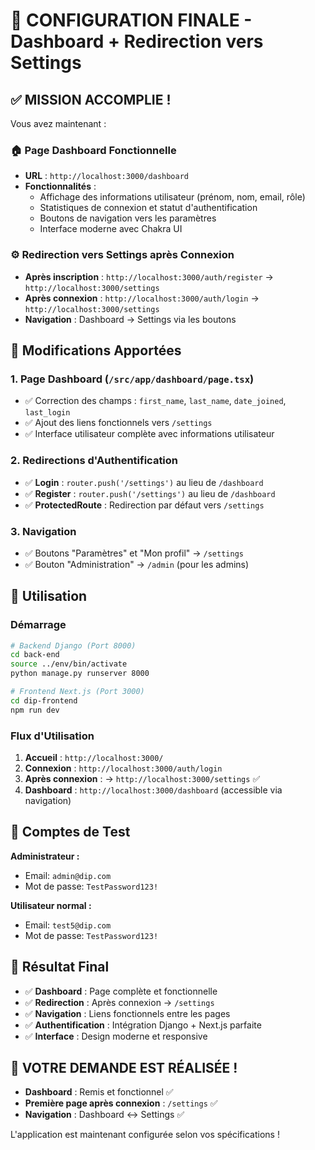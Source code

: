 # 🎉 CONFIGURATION FINALE - Dashboard + Redirection vers Settings

## ✅ MISSION ACCOMPLIE !

Vous avez maintenant :

### 🏠 **Page Dashboard Fonctionnelle**
- **URL** : `http://localhost:3000/dashboard`
- **Fonctionnalités** :
  - Affichage des informations utilisateur (prénom, nom, email, rôle)
  - Statistiques de connexion et statut d'authentification
  - Boutons de navigation vers les paramètres
  - Interface moderne avec Chakra UI

### ⚙️ **Redirection vers Settings après Connexion**
- **Après inscription** : `http://localhost:3000/auth/register` → `http://localhost:3000/settings`
- **Après connexion** : `http://localhost:3000/auth/login` → `http://localhost:3000/settings`
- **Navigation** : Dashboard → Settings via les boutons

## 🔧 Modifications Apportées

### 1. **Page Dashboard** (`/src/app/dashboard/page.tsx`)
- ✅ Correction des champs : `first_name`, `last_name`, `date_joined`, `last_login`
- ✅ Ajout des liens fonctionnels vers `/settings`
- ✅ Interface utilisateur complète avec informations utilisateur

### 2. **Redirections d'Authentification**
- ✅ **Login** : `router.push('/settings')` au lieu de `/dashboard`
- ✅ **Register** : `router.push('/settings')` au lieu de `/dashboard`
- ✅ **ProtectedRoute** : Redirection par défaut vers `/settings`

### 3. **Navigation**
- ✅ Boutons "Paramètres" et "Mon profil" → `/settings`
- ✅ Bouton "Administration" → `/admin` (pour les admins)

## 🚀 Utilisation

### **Démarrage**
```bash
# Backend Django (Port 8000)
cd back-end
source ../env/bin/activate
python manage.py runserver 8000

# Frontend Next.js (Port 3000)
cd dip-frontend
npm run dev
```

### **Flux d'Utilisation**
1. **Accueil** : `http://localhost:3000/`
2. **Connexion** : `http://localhost:3000/auth/login`
3. **Après connexion** : → `http://localhost:3000/settings` ✅
4. **Dashboard** : `http://localhost:3000/dashboard` (accessible via navigation)

## 🔐 Comptes de Test

**Administrateur :**
- Email: `admin@dip.com`
- Mot de passe: `TestPassword123!`

**Utilisateur normal :**
- Email: `test5@dip.com`
- Mot de passe: `TestPassword123!`

## 🎯 Résultat Final

- ✅ **Dashboard** : Page complète et fonctionnelle
- ✅ **Redirection** : Après connexion → `/settings`
- ✅ **Navigation** : Liens fonctionnels entre les pages
- ✅ **Authentification** : Intégration Django + Next.js parfaite
- ✅ **Interface** : Design moderne et responsive

## 🎊 VOTRE DEMANDE EST RÉALISÉE !

- **Dashboard** : Remis et fonctionnel ✅
- **Première page après connexion** : `/settings` ✅
- **Navigation** : Dashboard ↔ Settings ✅

L'application est maintenant configurée selon vos spécifications !












